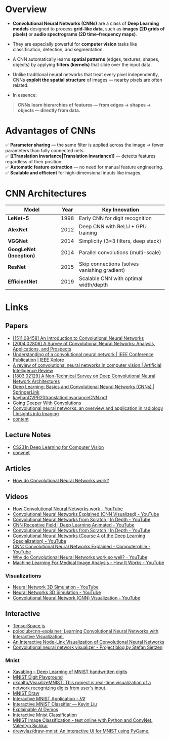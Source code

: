 # Overview

- **Convolutional Neural Networks (CNNs)** are a class of **Deep Learning models** designed to process **grid-like data**, such as **images (2D grids of pixels)** or **audio spectrograms (2D time–frequency maps)**.  
- They are especially powerful for **computer vision** tasks like classification, detection, and segmentation.

- A CNN automatically learns **spatial patterns** (edges, textures, shapes, objects) by applying **filters (kernels)** that slide over the input data.

 - Unlike traditional neural networks that treat every pixel independently, CNNs **exploit the spatial structure** of images — nearby pixels are often related.

-  In essence:
> **CNNs learn hierarchies of features — from edges → shapes → objects — directly from data.**
# Advantages of CNNs

✅ **Parameter sharing** — the same filter is applied across the image → fewer parameters than fully connected nets.  
✅ **[[Translation invariance|Translation invariance]]** — detects features regardless of their position.  
✅ **Automatic feature extraction** — no need for manual feature engineering.  
✅ **Scalable and efficient** for high-dimensional inputs like images.

# CNN Architectures
| Model                     | Year | Key Innovation                               |
| ------------------------- | ---- | -------------------------------------------- |
| **LeNet-5**               | 1998 | Early CNN for digit recognition              |
| **AlexNet**               | 2012 | Deep CNN with ReLU + GPU training            |
| **VGGNet**                | 2014 | Simplicity (3×3 filters, deep stack)         |
| **GoogLeNet (Inception)** | 2014 | Parallel convolutions (multi-scale)          |
| **ResNet**                | 2015 | Skip connections (solves vanishing gradient) |
| **EfficientNet**          | 2019 | Scalable CNN with optimal width/depth        |
# Links
## Papers
- [[1511.08458] An Introduction to Convolutional Neural Networks](https://arxiv.org/abs/1511.08458)
- [[2004.02806] A Survey of Convolutional Neural Networks: Analysis, Applications, and Prospects](https://arxiv.org/abs/2004.02806)
- [Understanding of a convolutional neural network | IEEE Conference Publication | IEEE Xplore](https://ieeexplore.ieee.org/document/8308186)
- [A review of convolutional neural networks in computer vision | Artificial Intelligence Review](https://link.springer.com/article/10.1007/s10462-024-10721-6)
- [[1803.02129] A Non-Technical Survey on Deep Convolutional Neural Network Architectures](https://arxiv.org/abs/1803.02129?utm_source=chatgpt.com)
- [Deep Learning: Basics and Convolutional Neural Networks (CNNs) | SpringerLink](https://link.springer.com/protocol/10.1007/978-1-0716-3195-9_3?utm_source=chatgpt.com)
- [kayhanCVPR20translationInvarianceCNN.pdf](https://jvgemert.github.io/pub/kayhanCVPR20translationInvarianceCNN.pdf?utm_source=chatgpt.com)
- [Going Deeper With Convolutions](https://www.cv-foundation.org/openaccess/content_cvpr_2015/papers/Szegedy_Going_Deeper_With_2015_CVPR_paper.pdf)
- [Convolutional neural networks: an overview and application in radiology | Insights into Imaging](https://link.springer.com/article/10.1007/s13244-018-0639-9)
- [content](https://research-repository.griffith.edu.au/server/api/core/bitstreams/b17b55ad-283a-4b00-9c07-8688d8690e1b/content)
## Lecture Notes
- [CS231n Deep Learning for Computer Vision](https://cs231n.github.io/convolutional-networks/)
- [convnet](https://www.cs.toronto.edu/~lczhang/360/lec/w04/convnet.html)
## Articles
- [How do Convolutional Neural Networks work?](https://brandonrohrer.com/how_convolutional_neural_networks_work.html)
## Videos
- [How Convolutional Neural Networks work - YouTube](https://www.youtube.com/watch?v=FmpDIaiMIeA)
- [Convolutional Neural Networks Explained (CNN Visualized) - YouTube](https://www.youtube.com/watch?v=pj9-rr1wDhM)
- [Convolutional Neural Networks from Scratch | In Depth - YouTube](https://www.youtube.com/watch?v=jDe5BAsT2-Y&t=1s)
- [CNN Receptive Field | Deep Learning Animated - YouTube](https://www.youtube.com/watch?v=ip2HYPC_T9Q)
- [Convolutional Neural Networks from Scratch | In Depth - YouTube](https://www.youtube.com/watch?v=jDe5BAsT2-Y)
- [Convolutional Neural Networks (Course 4 of the Deep Learning Specialization) - YouTube](https://www.youtube.com/playlist?list=PLkDaE6sCZn6Gl29AoE31iwdVwSG-KnDzF)
- [CNN: Convolutional Neural Networks Explained - Computerphile - YouTube](https://www.youtube.com/watch?v=py5byOOHZM8)
- [Why do Convolutional Neural Networks work so well? - YouTube](https://www.youtube.com/watch?v=8iIdWHjleIs)
- [Machine Learning For Medical Image Analysis - How It Works - YouTube](https://www.youtube.com/watch?v=VKnoyiNxflk&list=PLFPH5bHUlaU_6ydKuN2MQrhWL8s_gZj2b&index=11)
### Visualizations
- [Neural Network 3D Simulation - YouTube](https://www.youtube.com/watch?v=3JQ3hYko51Y)
- [Neural Networks 3D Simulation - YouTube](https://www.youtube.com/watch?v=hIYR6qMXujE)
- [Convolutional Neural Network (CNN) Visualization - YouTube](https://www.youtube.com/watch?v=enjnRVUoH9g)
## Interactive
- [TensorSpace.js](https://tensorspace.org/index.html)
- [poloclub/cnn-explainer: Learning Convolutional Neural Networks with Interactive Visualization.](https://github.com/poloclub/cnn-explainer)
- [An Interactive Node-Link Visualization of Convolutional Neural Networks](https://adamharley.com/nn_vis/)
- [Convolutional neural network visualizer - Project blog by Stefan Sietzen](https://portfolio.stefansietzen.at/posts/cnn-vis/)
### Mnist
- [Xavablog – Deep Learning of MNIST handwritten digits](https://xavier.robin.name/en/blog/2022/06/11/deep-learning-of-mnist-handwritten-digits)
- [MNIST Digit Playground](https://www.ccom.ucsd.edu/~cdeotte/programs/MNIST.html)
- [okdalto/VisualizeMNIST: This project is real-time visualization of a network recognizing digits from user's input.](https://github.com/okdalto/VisualizeMNIST)
- [MNIST Draw](https://mco-mnist-draw-rwpxka3zaa-ue.a.run.app/)
- [Interactive MNIST Application - λ∇](https://gradientof.me/projects/interactivemnist/)
- [Interactive MNIST Classifier — Kevin Liu](https://www.kevinliu.net/projects/mnist)
- [Explainable AI Demos](https://lrpserver.hhi.fraunhofer.de/handwriting-classification)
- [Interactive Mnist Classification](https://qianwen.info/demos/pset1/)
- [MNIST Image Classification - test online with Python and ConvNet. Valentyn Sichkar](https://valentynsichkar.name/mnist.html)
- [drewvlaz/draw-mnist: An interactive UI for MNIST using PyGame.](https://github.com/drewvlaz/draw-mnist)